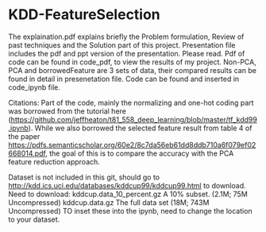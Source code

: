 # KDD-FeatureSelection

The explaination.pdf explains briefly the Problem formulation, Review of past techniques and the Solution part of this project.
Presentation file includes the pdf and ppt version of the presentation. Please read.
Pdf of code can be found in code_pdf, to view the results of my project. Non-PCA, PCA and borrowedFeature are 3 sets of data, their compared results can be found in detail in presenetation file.
Code can be found and inserted in code_ipynb file. 

Citations:
Part of the code, mainly the normalizing and one-hot coding part was borrowed from the tutorial here (https://github.com/jeffheaton/t81_558_deep_learning/blob/master/tf_kdd99.ipynb). While we also borrowed the selected feature result from table 4 of the paper https://pdfs.semanticscholar.org/60e2/8c7da56eb61dd8ddb710a6f079ef02668014.pdf, the goal of this is to compare the accuracy with the PCA feature reduction approach. 

Dataset is not included in this git, should go to http://kdd.ics.uci.edu/databases/kddcup99/kddcup99.html to download. Need to download: 
  kddcup.data_10_percent.gz A 10% subset. (2.1M; 75M Uncompressed)
  kddcup.data.gz The full data set (18M; 743M Uncompressed)
 TO inset these into the ipynb, need to change the location to your dataset.
 

 
